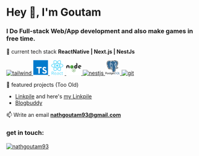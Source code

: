 <h1 align="left">Hey 👋, I'm Goutam</h1>
<h3 align="left">I Do Full-stack Web/App development and also make games in free time.</h3>

<div align="center">
  <div align="left">
    
   🧘 current tech stack **ReactNative | Next.js | NestJs**
   
<a href="https://tailwindcss.com/" target="_blank" rel="noreferrer"> <img src="https://www.vectorlogo.zone/logos/tailwindcss/tailwindcss-icon.svg" alt="tailwind" width="40" height="40"/> </a> <a href="https://www.typescriptlang.org/" target="_blank" rel="noreferrer"> <img src="https://raw.githubusercontent.com/devicons/devicon/master/icons/typescript/typescript-original.svg" alt="typescript" width="40" height="40"/> </a> <a href="https://reactjs.org/" target="_blank" rel="noreferrer"> <img src="https://raw.githubusercontent.com/devicons/devicon/master/icons/react/react-original-wordmark.svg" alt="react" width="40" height="40"/> </a> <a href="https://nodejs.org" target="_blank" rel="noreferrer"> <img src="https://raw.githubusercontent.com/devicons/devicon/master/icons/nodejs/nodejs-original-wordmark.svg" alt="nodejs" width="40" height="40"/>   </a> <a href="https://nestjs.com/" target="_blank" rel="noreferrer"> <img src="https://nestjs.com/logo-small.ede75a6b.svg" alt="nestjs" width="40" height="40"/> </a> <a href="https://www.postgresql.org" target="_blank" rel="noreferrer"> <img src="https://raw.githubusercontent.com/devicons/devicon/master/icons/postgresql/postgresql-original-wordmark.svg" alt="postgresql" width="40" height="40"/> </a> <a href="https://git-scm.com/" target="_blank" rel="noreferrer"> <img src="https://www.vectorlogo.zone/logos/git-scm/git-scm-icon.svg" alt="git" width="40" height="40"/> </a>

   🚀 featured projects (Too Old)
      <ul>
        <li>[Linkpile](https://linkpile-bffd7.web.app) and here's [my Linkpile](https://linkpile-bffd7.web.app/nathgoutam93)</li>
        <li>[Blogbuddy](https://blogbuddy.netlify.app/)</li>
      </ul>

   📫 Write an email **nathgoutam93@gmail.com**

  <h3 align="left">get in touch:</h3>
  <p align="left">
  <a href="https://twitter.com/nathgoutam93" target="blank"><img align="center" src="https://raw.githubusercontent.com/rahuldkjain/github-profile-readme-generator/master/src/images/icons/Social/twitter.svg" alt="nathgoutam93" height="30" width="40" /></a>
  </p>
  
